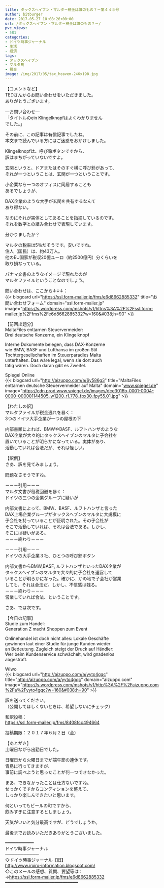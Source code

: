 ```yaml
---
title: タックスヘイブン・マルタ－税金は誰のもの？－第４４５号
author: bitburger
date: 2017-05-27 18:08:26+00:00
url: /タックスヘイブン・マルタ－税金は誰のもの？－/
pvc_views:
- 581
categories:
- ドイツ時事ジャーナル
- 生活
- 経済
tags:
- タックスヘイブン
- マルタ島
- 税金
image: /img/2017/05/tax_heaven-246x198.jpg
---
```

【コメントなど】  
TEDさんからお問い合わせをいただきました。  
ありがとうございます。  
  
&#8212;お問い合わせ&#8212;  
「タイトルのein Klingelknopfはよくわかりません  
でした。」  
  
その前に、この記事は有償記事でしたね。  
本文まで読んでいる方にはご迷惑をおかけしました。 

Klingelknopfは、呼び鈴ボタンですから、  
訳はまちがっていないですよ。  
  
玄関というと、ドアまたはそのすぐ横に呼び鈴があって、  
それが一つということは、玄関が一つということです。  
  
小企業なら一つのオフィスに同居することも  
あるでしょうが、  
  
DAX企業のような大手が玄関を共有するなんて  
あり得ない。  
  
なのにそれが実体としてあることを指摘しているのです。  
それを数字との組み合わせで表現しています。  
  
分かりましたか？ 

マルタの税率は5％だそうです。安いですね。  
住人（国民）は、約43万人。  
他のEU国家が税収20億ユーロ（約2500億円）分くらいを  
取り損なっている。  
  
パナマ文書のようなイメージで現れたのが  
マルタファイルということなのでしょう。  
  
問い合わせは、ここから↓↓↓：  
{{< blogcard url="https://ssl.form-mailer.jp/fms/e6d8662885332" title="&#12362;&#21839;&#12356;&#21512;&#12431;&#12379;&#12501;&#12457;&#12540;&#12512;" domain="ssl.form-mailer.jp" image="https://s.wordpress.com/mshots/v1/https%3A%2F%2Fssl.form-mailer.jp%2Ffms%2Fe6d8662885332?w=160&#038;h=90" >}} 

【前回出題分】  
MaltaFiles enttarnen Steuervermeider:  
Drei deutsche Konzerne, ein Klingelknopf  
  
Interne Dokumente belegen, dass DAX-Konzerne  
wie BMW, BASF und Lufthansa im großen Stil  
Tochtergesellschaften im Steuerparadies Malta  
unterhalten. Das wäre legal, wenn sie dort auch  
tätig wären. Doch daran gibt es Zweifel.  
  
Spiegel Online  
{{< blogcard url="http://aizuppo.com/a/6y586g3" title="MaltaFiles enttarnen deutsche Steuervermeider auf Malta" domain="www.spiegel.de" image="https://cdn.prod.www.spiegel.de/images/dce3018b-0001-0004-0000-000001144505_w1200_r1.778_fpx30_fpy55.01.jpg" >}} 

【わたしの訳】  
マルタファイルが税金逃れを暴く：  
3つのドイツ大手企業が一つの屋根の下  
  
内部書類によれば、BMWやBASF、ルフトハンザのような  
DAX企業が大々的にタックスヘイブンのマルタに子会社を  
置いていることが明らかになっている。実体があり、  
活動していれば合法だが、それは怪しい。 

【訳例】  
さあ、訳を見てみましょう。  
  
問題なさそうですね。 

－－－引用－－－  
マルタ文書が租税回避を暴く：  
ドイツの三つの企業グループに疑いが  
  
内部文書によって、BMW、BASF、ルフトハンザと言った  
DAX上場企業グループがタックスヘブンのマルタに大規模に  
子会社を持っていることが証明された。その子会社が  
そこで活動していれば、それは合法である。しかし、  
そこには疑いがある。  
－－－終わり－－－ 

－－－引用－－－  
ドイツの大手企業３社、ひとつの呼び鈴ボタン  
  
内部文書からBMW,BASF, ルフトハンザといったDAX企業が  
タックスヘイブンのマルタで大々的に子会社を運営して  
いることが明らかになった。確かに、かの地で子会社が営業  
しても、それは合法だ。しかし、不信感は残る。  
－－－終わり－－－  
営業していれば合法、ということです。 

さあ、では次です。  
  
【今日の記事】  
Studie zum Handel:  
Generation Z macht Shoppen zum Event  
  
Onlinehandel ist doch nicht alles: Lokale Geschäfte  
gewinnen laut einer Studie für junge Kunden wieder  
an Bedeutung. Zugleich steigt der Druck auf Händler:  
Wer beim Kundenservice schwächelt, wird gnadenlos  
abgestraft.  
  
Wiwo  
{{< blogcard url="http://aizuppo.com/a/yyto4gqc" title="http://aizuppo.com/a/yyto4gqc" domain="aizuppo.com" image="https://s.wordpress.com/mshots/v1/http%3A%2F%2Faizuppo.com%2Fa%2Fyyto4gqc?w=160&#038;h=90" >}} 

訳を送ってください。  
（公開してほしくないときは、希望しないにチェック）  
  
和訳投稿：  
 <https://ssl.form-mailer.jp/fms/8408fcc494664>  
  
投稿期限：２０１７年６月２日（金） 

【あとがき】  
土曜日ながら出勤日でした。  
  
日曜日から火曜日までが端午節の連休です。  
青島に行ってきますが、  
事前に調べようと思ったことが何一つできなかった。  
  
まあ、できなかったことは仕方ないですね。  
せっかくですからコンディションを整えて、  
しっかり楽しんできたいと思います。  
  
何といってもビールの町ですから、  
飲みすぎに注意するとしましょう。  
  
天気がいいと気分最高ですが、どうでしょうか。  
  
最後までお読みいただきありがとうございました。 

━━━━━━━━━━━  
ドイツ時事ジャーナル  
───────────  
◇ドイツ時事ジャーナル【旧】  
<http://www.iroiro-information.blogspot.com/>  
◇このメールの感想、質問、要望等は：  
-><https://ssl.form-mailer.jp/fms/e6d8662885332>  
━━━━━━━━━━━━━━━━━━━━━━━━━━━━